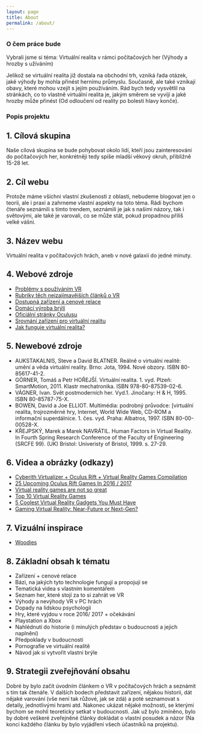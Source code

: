 ```yaml
---
layout: page
title: About
permalink: /about/
---
```


### O čem práce bude

Vybrali jsme si téma: Virtuální realita v rámci počítačových her (Výhody a hrozby s užíváním)

Jelikož se virtuální realita již dostala na obchodní trh, vzniká řada otázek, jaké výhody by mohla přinést hernímu průmyslu. Současně, ale také vznikají obavy, které mohou vzejít s jejím používáním. Rád bych tedy vysvětlil na stránkách, co to vlastně virtuální realita je, jakým směrem se vyvíjí a jaké hrozby může přinést (Od odloučení od reality po bolesti hlavy konče).

### Popis projektu

## 1. Cílová skupina

Naše cílová skupina se bude pohybovat okolo lidí, kteří jsou zainteresováni do počítačových her, konkrétněji tedy spíše mladší věkový okruh, přibližně 15-28 let. 

## 2. Cíl webu

Protože máme všichni vlastní zkušenosti z oblasti, nebudeme blogovat jen o teorii, ale i praxi a zahrneme vlastní aspekty na toto téma. Rádi bychom čtenáře seznámili s tímto trendem, seznámili je jak s našimi názory, tak i světovými, ale také je varovali, co se může stát, pokud propadnou příliš velké vášni. 

## 3. Název webu

Virtuální realita v počítačových hrách, aneb v nové galaxii do jedné minuty.

## 4. Webové zdroje

- [Problémy s používáním VR](http://vtm.e15.cz/z-virtualni-reality-vam-asi-bude-spatne)
- [Rubriky těch nejzajímavějších článků o VR](http://www.svethardware.cz/virtualni-realita/)
- [Dostupná zařízení a cenové relace](https://www.alza.cz/gaming/virtualni-realita/18856436.htm)
- [Domácí výroba brýlí](https://www.youtube.com/watch?v=lEu-IGaucM4)
- [Oficiální stránky Oculusu](https://www.oculus.com/en-us/)
- [Srovnání zařízení pro virtuální realitu](http://www.wareable.com/headgear/the-best-ar-and-vr-headsets)
- [Jak funguje virtuální realita?](http://electronics.howstuffworks.com/gadgets/other-gadgets/virtual-reality.htm)

## 5. Newebové zdroje

- AUKSTAKALNIS, Steve a David BLATNER. Reálně o virtuální realitě: umění a věda virtuální reality. Brno: Jota, 1994. Nové obzory. ISBN 80-85617-41-2.
- GÖRNER, Tomáš a Petr HOŘEJŠÍ. Virtuální realita. 1. vyd. Plzeň: SmartMotion, 2011. Klastr mechatronika. ISBN 978-80-87539-02-6.
- VÁGNER, Ivan. Svět postmoderních her. Vyd.1. Jinočany: H & H, 1995. ISBN 80-85787-75-X.
- BOWEN, David a Joe ELLIOT. Multimédia: podrobný průvodce: [virtuální realita, trojrozměrné hry, Internet, World Wide Web, CD-ROM a informační superdálnice. 1. čes. vyd. Praha: Albatros, 1997. ISBN 80-00-00528-X.
- KŘEJPSKÝ, Marek a Marek NAVRÁTIL. Human Factors in Virtual Reality. In Fourth Spring Research Conference of the Faculty of Engineering (SRCFE 99). (UK) Bristol: Univeristy of Bristol, 1999. s. 27-29.

## 6. Videa a obrázky (odkazy)

- [Cyberith Virtualizer + Oculus Rift + Virtual Reality Games Compilation](https://www.youtube.com/watch?v=OsmdD6OIcdg)
- [25 Upcoming Oculus Rift Games In 2016 / 2017](https://www.youtube.com/watch?v=8dVVcLch1_Q)
- [Virtual reality games are not so great](https://www.youtube.com/watch?v=fQ0JTkBZdyw)
- [Top 10 Virtual Reality Games](https://www.youtube.com/watch?v=g5Q8JoSx_vI)
- [5 Coolest Virtual Reality Gadgets You Must Have](https://www.youtube.com/watch?v=ng-wZnDq65Q)
- [Gaming Virtual Reality: Near-Future or Next-Gen?](https://www.youtube.com/watch?v=Bk3zNzDgE3c)

## 7. Vizuální inspirace

- [Woodies](http://www.woodies.cz/homepage)

## 8. Základní obsah k tématu

- Zařízení + cenové relace  
- Bázi, na jakých tyto technologie fungují a propojují se
- Tematická videa s vlastním komentářem
- Seznam her, které stojí za to si zahrát ve VR
- Výhody a nevýhody VR v PC hrách
- Dopady na lidskou psychologii 
- Hry, které vyjdou v roce 2016/ 2017 + očekávání
- Playstation a Xbox
- Nahlédnutí do historie (i minulých představ o budoucnosti a jejich naplnění)
- Předpoklady v budoucnosti
- Pornografie ve virtuální realitě
- Návod jak si vytvořit vlastní brýle 

## 9. Strategii zveřejňování obsahu

Dobré by bylo začít úvodním článkem o VR v počítačových hrách a seznámit s tím tak čtenáře. V dalších bodech představit zařízení, nějakou historii, dát nějaké varování (vše není tak růžové, jak se zdá) a poté seznamovat s detaily, jednotlivými hrami atd. Nakonec ukázat nějaké možnosti, se kterými bychom se mohli teoreticky setkat v budoucnosti.  Jak už bylo zmíněno, bylo by dobré veškeré zveřejněné články dokládat o vlastní posudek a názor (Na konci každého článku by bylo vyjádření všech účastníků na projektu).

